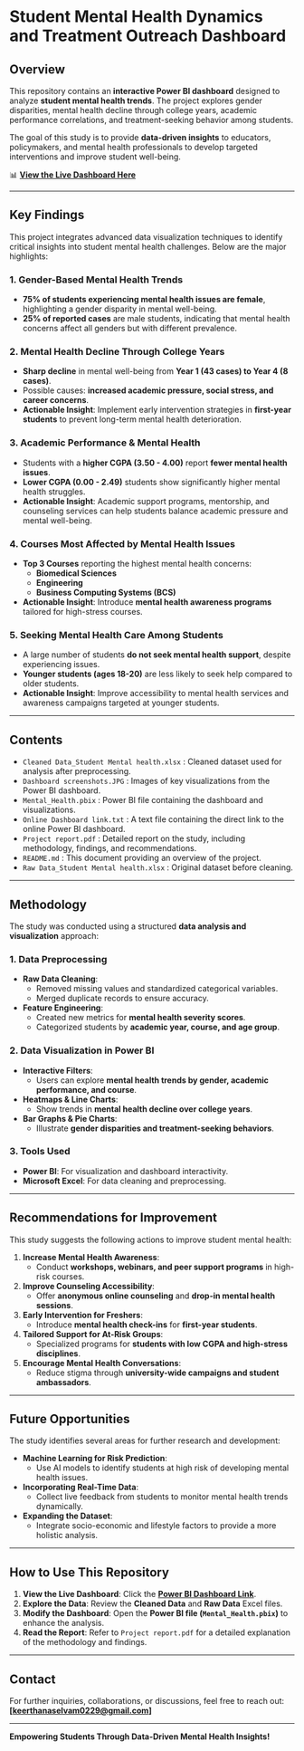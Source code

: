 # **Student Mental Health Dynamics and Treatment Outreach Dashboard**

## **Overview**
This repository contains an **interactive Power BI dashboard** designed to analyze **student mental health trends**. The project explores gender disparities, mental health decline through college years, academic performance correlations, and treatment-seeking behavior among students.

The goal of this study is to provide **data-driven insights** to educators, policymakers, and mental health professionals to develop targeted interventions and improve student well-being.

📊 **[View the Live Dashboard Here](https://app.powerbi.com/links/RzI6lg_AcD?ctid=bdb74b30-9568-4856-bdbf-06759778fcbc&pbi_source=linkShare)**

---

## **Key Findings**
This project integrates advanced data visualization techniques to identify critical insights into student mental health challenges. Below are the major highlights:

### **1. Gender-Based Mental Health Trends**
   - **75% of students experiencing mental health issues are female**, highlighting a gender disparity in mental well-being.
   - **25% of reported cases** are male students, indicating that mental health concerns affect all genders but with different prevalence.

### **2. Mental Health Decline Through College Years**
   - **Sharp decline** in mental well-being from **Year 1 (43 cases) to Year 4 (8 cases)**.
   - Possible causes: **increased academic pressure, social stress, and career concerns**.
   - **Actionable Insight**: Implement early intervention strategies in **first-year students** to prevent long-term mental health deterioration.

### **3. Academic Performance & Mental Health**
   - Students with a **higher CGPA (3.50 - 4.00)** report **fewer mental health issues**.
   - **Lower CGPA (0.00 - 2.49)** students show significantly higher mental health struggles.
   - **Actionable Insight**: Academic support programs, mentorship, and counseling services can help students balance academic pressure and mental well-being.

### **4. Courses Most Affected by Mental Health Issues**
   - **Top 3 Courses** reporting the highest mental health concerns:
     - **Biomedical Sciences**
     - **Engineering**
     - **Business Computing Systems (BCS)**
   - **Actionable Insight**: Introduce **mental health awareness programs** tailored for high-stress courses.

### **5. Seeking Mental Health Care Among Students**
   - A large number of students **do not seek mental health support**, despite experiencing issues.
   - **Younger students (ages 18-20)** are less likely to seek help compared to older students.
   - **Actionable Insight**: Improve accessibility to mental health services and awareness campaigns targeted at younger students.

---

## **Contents**
- `Cleaned Data_Student Mental health.xlsx` : Cleaned dataset used for analysis after preprocessing.
- `Dashboard screenshots.JPG` : Images of key visualizations from the Power BI dashboard.
- `Mental_Health.pbix` : Power BI file containing the dashboard and visualizations.
- `Online Dashboard link.txt` : A text file containing the direct link to the online Power BI dashboard.
- `Project report.pdf` : Detailed report on the study, including methodology, findings, and recommendations.
- `README.md` : This document providing an overview of the project.
- `Raw Data_Student Mental health.xlsx` :	Original dataset before cleaning.

---

## **Methodology**
The study was conducted using a structured **data analysis and visualization** approach:

### **1. Data Preprocessing**
   - **Raw Data Cleaning**:
     - Removed missing values and standardized categorical variables.
     - Merged duplicate records to ensure accuracy.
   - **Feature Engineering**:
     - Created new metrics for **mental health severity scores**.
     - Categorized students by **academic year, course, and age group**.

### **2. Data Visualization in Power BI**
   - **Interactive Filters**:
     - Users can explore **mental health trends by gender, academic performance, and course**.
   - **Heatmaps & Line Charts**:
     - Show trends in **mental health decline over college years**.
   - **Bar Graphs & Pie Charts**:
     - Illustrate **gender disparities and treatment-seeking behaviors**.

### **3. Tools Used**
   - **Power BI**: For visualization and dashboard interactivity.
   - **Microsoft Excel**: For data cleaning and preprocessing.

---

## **Recommendations for Improvement**
This study suggests the following actions to improve student mental health:
1. **Increase Mental Health Awareness**:
   - Conduct **workshops, webinars, and peer support programs** in high-risk courses.
2. **Improve Counseling Accessibility**:
   - Offer **anonymous online counseling** and **drop-in mental health sessions**.
3. **Early Intervention for Freshers**:
   - Introduce **mental health check-ins** for **first-year students**.
4. **Tailored Support for At-Risk Groups**:
   - Specialized programs for **students with low CGPA and high-stress disciplines**.
5. **Encourage Mental Health Conversations**:
   - Reduce stigma through **university-wide campaigns and student ambassadors**.

---

## **Future Opportunities**
The study identifies several areas for further research and development:
- **Machine Learning for Risk Prediction**:
  - Use AI models to identify students at high risk of developing mental health issues.
- **Incorporating Real-Time Data**:
  - Collect live feedback from students to monitor mental health trends dynamically.
- **Expanding the Dataset**:
  - Integrate socio-economic and lifestyle factors to provide a more holistic analysis.

---

## **How to Use This Repository**
1. **View the Live Dashboard**: Click the **[Power BI Dashboard Link](https://app.powerbi.com/links/RzI6lg_AcD?ctid=bdb74b30-9568-4856-bdbf-06759778fcbc&pbi_source=linkShare)**.
2. **Explore the Data**: Review the **Cleaned Data** and **Raw Data** Excel files.
3. **Modify the Dashboard**: Open the **Power BI file (`Mental_Health.pbix`)** to enhance the analysis.
4. **Read the Report**: Refer to `Project report.pdf` for a detailed explanation of the methodology and findings.

---

## **Contact**
For further inquiries, collaborations, or discussions, feel free to reach out:  
**[keerthanaselvam0229@gmail.com]**

---

**Empowering Students Through Data-Driven Mental Health Insights!**
